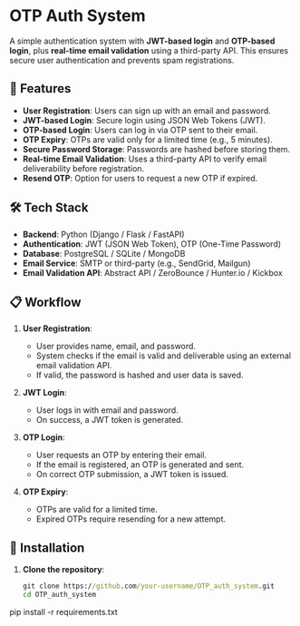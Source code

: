 # OTP Auth System

A simple authentication system with **JWT-based login** and **OTP-based login**, plus **real-time email validation** using a third-party API. This ensures secure user authentication and prevents spam registrations.

## 🚀 Features

- **User Registration**: Users can sign up with an email and password.
- **JWT-based Login**: Secure login using JSON Web Tokens (JWT).
- **OTP-based Login**: Users can log in via OTP sent to their email.
- **OTP Expiry**: OTPs are valid only for a limited time (e.g., 5 minutes).
- **Secure Password Storage**: Passwords are hashed before storing them.
- **Real-time Email Validation**: Uses a third-party API to verify email deliverability before registration.
- **Resend OTP**: Option for users to request a new OTP if expired.

## 🛠️ Tech Stack

- **Backend**: Python (Django / Flask / FastAPI)
- **Authentication**: JWT (JSON Web Token), OTP (One-Time Password)
- **Database**: PostgreSQL / SQLite / MongoDB
- **Email Service**: SMTP or third-party (e.g., SendGrid, Mailgun)
- **Email Validation API**: Abstract API / ZeroBounce / Hunter.io / Kickbox

## 📋 Workflow

1. **User Registration**:
   - User provides name, email, and password.
   - System checks if the email is valid and deliverable using an external email validation API.
   - If valid, the password is hashed and user data is saved.

2. **JWT Login**:
   - User logs in with email and password.
   - On success, a JWT token is generated.

3. **OTP Login**:
   - User requests an OTP by entering their email.
   - If the email is registered, an OTP is generated and sent.
   - On correct OTP submission, a JWT token is issued.

4. **OTP Expiry**:
   - OTPs are valid for a limited time.
   - Expired OTPs require resending for a new attempt.

## 🚧 Installation

1. **Clone the repository**:
   ```cmd
   git clone https://github.com/your-username/OTP_auth_system.git
   cd OTP_auth_system
pip install -r requirements.txt
